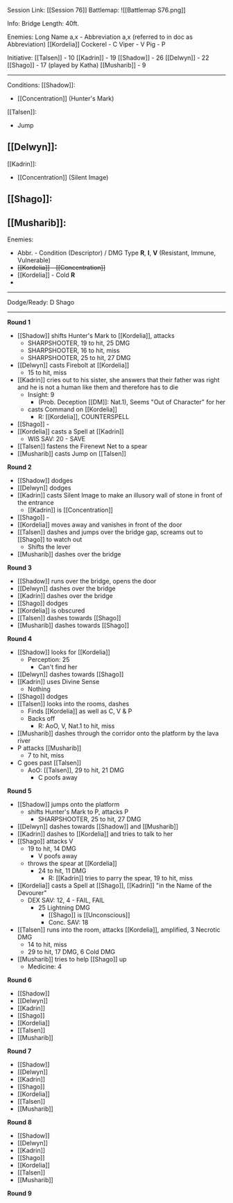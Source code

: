 Session Link:
[[Session 76]]
Battlemap:
![[Battlemap S76.png]]

Info:
Bridge Length: 40ft.

Enemies:
Long Name a,x - Abbreviation a,x (referred to in doc as Abbreviation)
[[Kordelia]]
Cockerel - C
Viper - V
Pig - P

Initiative:
[[Talsen]] - 10
[[Kadrin]] - 19
[[Shadow]] - 26
[[Delwyn]] - 22
[[Shago]] - 17 (played by Katha)
[[Musharib]] - 9

---
Conditions:
[[Shadow]]:
- [[Concentration]] (Hunter's Mark)

[[Talsen]]:
- Jump

[[Delwyn]]:
- 

[[Kadrin]]:
- [[Concentration]] (Silent Image)

[[Shago]]: 
- 

[[Musharib]]:
- 

Enemies:
- Abbr. - Condition (Descriptor) / DMG Type __R__, __I__, __V__ (Resistant, Immune, Vulnerable)
- ~~[[Kordelia]] - [[Concentration]]~~
- [[Kordelia]] - Cold __R__
- 

---
Dodge/Ready:
D Shago

---
**Round 1**
- [[Shadow]] shifts Hunter's Mark to [[Kordelia]], attacks
	- SHARPSHOOTER, 19 to hit, 25 DMG
	- SHARPSHOOTER, 16 to hit, miss
	- SHARPSHOOTER, 25 to hit, 27 DMG
- [[Delwyn]] casts Firebolt at [[Kordelia]]
	- 15 to hit, miss
- [[Kadrin]] cries out to his sister, she answers that their father was right and he is not a human like them and therefore has to die
	- Insight: 9
		- (Prob. Deception [[DM]]: Nat.1), Seems "Out of Character" for her
	- casts Command on [[Kordelia]]
		- R: [[Kordelia]], COUNTERSPELL
- [[Shago]] -
- [[Kordelia]] casts a Spell at [[Kadrin]]
	- WIS SAV: 20 - SAVE
- [[Talsen]] fastens the Firenewt Net to a spear
- [[Musharib]] casts Jump on [[Talsen]]

**Round 2**
- [[Shadow]] dodges
- [[Delwyn]] dodges
- [[Kadrin]] casts Silent Image to make an illusory wall of stone in front of the entrance
	- [[Kadrin]] is [[Concentration]]
- [[Shago]] - 
- [[Kordelia]] moves away and vanishes in front of the door
- [[Talsen]] dashes and jumps over the bridge gap, screams out to [[Shago]] to watch out
	- Shifts the lever
- [[Musharib]] dashes over the bridge

**Round 3**
- [[Shadow]] runs over the bridge, opens the door
- [[Delwyn]] dashes over the bridge
- [[Kadrin]] dashes over the bridge
- [[Shago]] dodges
- [[Kordelia]] is obscured
- [[Talsen]] dashes towards [[Shago]]
- [[Musharib]] dashes towards [[Shago]]

**Round 4**
- [[Shadow]] looks for [[Kordelia]]
	- Perception: 25
		- Can't find her
- [[Delwyn]] dashes towards [[Shago]]
- [[Kadrin]] uses Divine Sense
	- Nothing
- [[Shago]] dodges
- [[Talsen]] looks into the rooms, dashes
	- Finds [[Kordelia]] as well as C, V & P
	- Backs off
		- R: AoO, V, Nat.1 to hit, miss
- [[Musharib]] dashes through the corridor onto the platform by the lava river
- P attacks [[Musharib]]
	- 7 to hit, miss
- C goes past [[Talsen]]
	- AoO: [[Talsen]], 29 to hit, 21 DMG
		- C poofs away

**Round 5**
- [[Shadow]] jumps onto the platform
	- shifts Hunter's Mark to P, attacks P
		- SHARPSHOOTER, 25 to hit, 27 DMG
- [[Delwyn]] dashes towards [[Shadow]] and [[Musharib]]
- [[Kadrin]] dashes to [[Kordelia]] and tries to talk to her
- [[Shago]] attacks V
	- 19 to hit, 14 DMG
		- V poofs away
	- throws the spear at [[Kordelia]]
		- 24 to hit, 11 DMG
			- R: [[Kadrin]] tries to parry the spear, 19 to hit, miss
- [[Kordelia]] casts a Spell at [[Shago]], [[Kadrin]] "in the Name of the Devourer"
	- DEX SAV: 12, 4 - FAIL, FAIL
		- 25 Lightning DMG
			- [[Shago]] is [[Unconscious]]
			- Conc. SAV: 18
- [[Talsen]] runs into the room, attacks [[Kordelia]], amplified, 3 Necrotic DMG
	- 14 to hit, miss
	- 29 to hit, 17 DMG, 6 Cold DMG
- [[Musharib]] tries to help [[Shago]] up
	- Medicine: 4

**Round 6**
- [[Shadow]] 
- [[Delwyn]]
- [[Kadrin]]
- [[Shago]]
- [[Kordelia]]
- [[Talsen]]
- [[Musharib]]

**Round 7**
- [[Shadow]]
- [[Delwyn]]
- [[Kadrin]]
- [[Shago]]
- [[Kordelia]]
- [[Talsen]]
- [[Musharib]]

**Round 8**
- [[Shadow]]
- [[Delwyn]]
- [[Kadrin]]
- [[Shago]]
- [[Kordelia]]
- [[Talsen]]
- [[Musharib]]

**Round 9**
